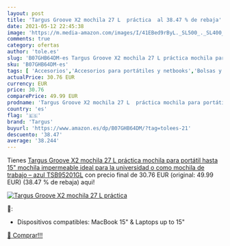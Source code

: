 ```yaml
---
layout: post
title: 'Targus Groove X2 mochila 27 L  práctica  al 38.47 % de rebaja'
date: 2021-05-12 22:45:38
image: 'https://m.media-amazon.com/images/I/41EBed9rByL._SL500_._SL400_.jpg'
comments: true
category: ofertas
author: 'tole.es'
slug: 'B07GHB64DM-es Targus Groove X2 mochila 27 L práctica mochila para...'
sku: 'B07GHB64DM-es'
tags: [ 'Accesorios','Accesorios para portátiles y netbooks','Bolsas y fundas para portátiles y netbooks','Informática','Mochilas para portátiles y netbooks','mochila','targus', ]
actualPrice: 30.76 EUR
currency: EUR
price: 30.76
comparePrice: 49.99 EUR
prodname: 'Targus Groove X2 mochila 27 L  práctica mochila para portátil hasta 15"  mochila impermeable ideal para la universidad o como mochila de trabajo – azul  TSB95201GL'
country: 'es'
flag: '🇪🇸'
brand: 'Targus'
buyurl: 'https://www.amazon.es/dp/B07GHB64DM/?tag=tolees-21'
descuento: '38.47'
average: '38.244'
---
```


Tienes [Targus Groove X2 mochila 27 L  práctica mochila para portátil hasta 15"  mochila impermeable ideal para la universidad o como mochila de trabajo – azul  TSB95201GL](https://www.amazon.es/dp/B07GHB64DM/?tag=tolees-21) con precio final de  30.76 EUR (original: 49.99 EUR) (38.47 %  de rebaja) aqui!

[![Targus Groove X2 mochila 27 L  práctica ](https://m.media-amazon.com/images/I/41EBed9rByL._SL500_._SL400_.jpg)](https://www.amazon.es/dp/B07GHB64DM/?tag=tolees-21)

🔎:

- Dispositivos compatibles: MacBook 15" & Laptops up to 15"

[🛒 Comprar!!!](https://www.amazon.es/dp/B07GHB64DM/?tag=tolees-21)
